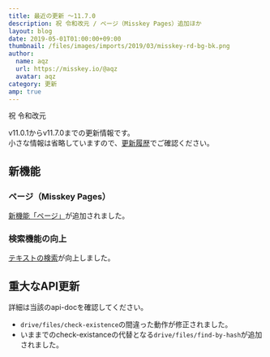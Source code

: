 ```yaml
---
title: 最近の更新 ～11.7.0
description: 祝 令和改元 / ページ（Misskey Pages）追加ほか
layout: blog
date: 2019-05-01T01:00:00+09:00
thumbnail: /files/images/imports/2019/03/misskey-rd-bg-bk.png
author:
  name: aqz
  url: https://misskey.io/@aqz
  avatar: aqz
category: 更新
amp: true
---
```

祝 令和改元

v11.0.1からv11.7.0までの更新情報です。  
小さな情報は省略していますので、[更新履歴](https://github.com/syuilo/misskey/releases)でご確認ください。

## 新機能
### ページ（Misskey Pages）
[新機能「ページ」](../../../../wiki/usage/pages/)が追加されました。

### 検索機能の向上
[テキストの検索](../../../../wiki/usage/search/)が向上しました。

## 重大なAPI更新
詳細は当該のapi-docを確認してください。

- `drive/files/check-existence`の間違った動作が修正されました。
- いままでのcheck-existanceの代替となる`drive/files/find-by-hash`が追加されました。
